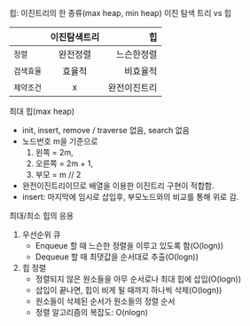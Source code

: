 힙: 이진트리의 한 종류(max heap, min heap)
이진 탐색 트리 vs 힙

|  | 이진탐색트리 | 힙 |
|---|:---:|---:|
`정렬` | 완전정렬 | 느슨한정렬 |
`검색효율` | 효율적 | 비효율적 |
`제약조건` | x | 완전이진트리

최대 힙(max heap)
- init, insert, remove / traverse 없음, search 없음
- 노드번호 m을 기준으로
    1) 왼쪽 = 2m,
    2) 오른쪽 = 2m + 1,
    3) 부모 = m // 2
- 완전이진트리이므로 배열을 이용한 이진트리 구현이 적합함.
- insert: 마지막에 임시로 삽입후, 부모노드와의 비교를 통해 위로 감.


최대/최소 힙의 응용
1. 우선순위 큐
    - Enqueue 할 때 느슨한 정렬을 이루고 있도록 함(O(logn))
    - Dequeue 할 때 최댓값을 순서대로 추출(O(logn))
2. 힙 정렬
    - 정렬되지 않은 원소들을 아무 순서로나 최대 힙에 삽입(O(logn))
    - 삽입이 끝나면, 힙이 비게 될 때까지 하나씩 삭제(O(logn))
    - 원소들이 삭제된 순서가 원소들의 정렬 순서
    - 정렬 알고리즘의 복잡도: O(nlogn)